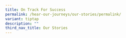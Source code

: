 ```yaml
---
title: On Track For Success
permalink: /hear-our-journeys/our-stories/permalink/
variant: tiptap
description: ""
third_nav_title: Our Stories
---
```

